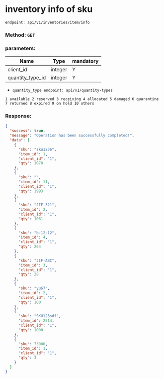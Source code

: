 # inventory info of sku 


`endpoint: api/v1/inventories/item/info`

### Method: `GET`
### parameters:
| Name             | Type    | mandatory |
|------------------|---------|---------|
| client_id        | integer | Y       |
| quantity_type_id | integer | Y       |

* `quantity_type endpoint: api/v1/quantity-types`

`1 available 2 reserved 3 receiving 4 allocated 5 damaged 6 quarantine 7 returned 8 expired 9 on hold 10 others`

### Response:

```json
{
  "success": true,
  "message": "Operation has been successfully completed!",
  "data": [
    {
      "sku": "sku1236",
      "item_id": 1,
      "client_id": "1",
      "qty": 1078
    },
    {
      "sku": "",
      "item_id": 11,
      "client_id": "1",
      "qty": 1993
    },
    {
      "sku": "JIF-321",
      "item_id": 2,
      "client_id": "1",
      "qty": 1061
    },
    {
      "sku": "b-12-12",
      "item_id": 4,
      "client_id": "1",
      "qty": 264
    },
    {
      "sku": "JIF-ABC",
      "item_id": 3,
      "client_id": "1",
      "qty": 28
    },
    {
      "sku": "yu67",
      "item_id": 2,
      "client_id": "1",
      "qty": 100
    },
    {
      "sku": "SKU123sdf",
      "item_id": 2514,
      "client_id": "1",
      "qty": 1000
    },
    {
      "sku": 73000,
      "item_id": 1,
      "client_id": "1",
      "qty": 3
    }
  ]
}
```